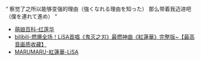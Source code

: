 “	察觉了之所以能够变强的理由（強くなれる理由を知った）
那么带着我迈进吧（僕を連れて進め）	”
- [萌娘百科-红莲华](https://zh.moegirl.org.cn/%E7%BA%A2%E8%8E%B2%E5%8D%8E)
- [bilibili-燃爆全场！LiSA首唱《鬼灭之刃》最燃神曲《紅蓮華》完整版~【最高音画质收藏】](https://www.bilibili.com/video/BV1B54y1X7Ls/)
- [MARUMARU-紅蓮華-LiSA](https://www.jpmarumaru.com/tw/JPSongPlay-13620.html)
